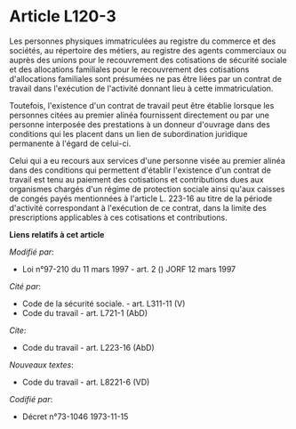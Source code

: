 # Article L120-3

Les personnes physiques immatriculées au registre du commerce et des sociétés, au répertoire des métiers, au registre des
agents commerciaux ou auprès des unions pour le recouvrement des cotisations de sécurité sociale et des allocations
familiales pour le recouvrement des cotisations d'allocations familiales sont présumées ne pas être liées par un contrat de
travail dans l'exécution de l'activité donnant lieu à cette immatriculation.

Toutefois, l'existence d'un contrat de travail peut être établie lorsque les personnes citées au premier alinéa fournissent
directement ou par une personne interposée des prestations à un donneur d'ouvrage dans des conditions qui les placent dans un
lien de subordination juridique permanente à l'égard de celui-ci.

Celui qui a eu recours aux services d'une personne visée au premier alinéa dans des conditions qui permettent d'établir
l'existence d'un contrat de travail est tenu au paiement des cotisations et contributions dues aux organismes chargés d'un
régime de protection sociale ainsi qu'aux caisses de congés payés mentionnées à l'article L. 223-16 au titre de la période
d'activité correspondant à l'exécution de ce contrat, dans la limite des prescriptions applicables à ces cotisations et
contributions.

**Liens relatifs à cet article**

_Modifié par_:

  - Loi n°97-210 du 11 mars 1997 - art. 2 () JORF 12 mars 1997

_Cité par_:

  - Code de la sécurité sociale. - art. L311-11 (V)
  - Code du travail - art. L721-1 (AbD)

_Cite_:

  - Code du travail - art. L223-16 (AbD)

_Nouveaux textes_:

  - Code du travail - art. L8221-6 (VD)

_Codifié par_:

  - Décret n°73-1046 1973-11-15
